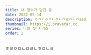 ```yaml
---
title: 내 정수가 담긴 글
date: 2022-05-14
description: ㅇㅁㄴㅇㅁㄴㅇㄴㅁㄹㅁㄴㅁasd
thumbnail: https://i.pravatar.cc
series: 나의 첫 시리즈
order: 2
---
```


ㅎㄹㅇㅁㄴㅁㄹㄴㅎㅁㄴㄹ
